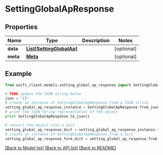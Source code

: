 # SettingGlobalApResponse


## Properties

Name | Type | Description | Notes
------------ | ------------- | ------------- | -------------
**data** | [**List[SettingGlobalAp]**](SettingGlobalAp.md) |  | [optional] 
**meta** | [**Meta**](Meta.md) |  | [optional] 

## Example

```python
from unifi_client.models.setting_global_ap_response import SettingGlobalApResponse

# TODO update the JSON string below
json = "{}"
# create an instance of SettingGlobalApResponse from a JSON string
setting_global_ap_response_instance = SettingGlobalApResponse.from_json(json)
# print the JSON string representation of the object
print SettingGlobalApResponse.to_json()

# convert the object into a dict
setting_global_ap_response_dict = setting_global_ap_response_instance.to_dict()
# create an instance of SettingGlobalApResponse from a dict
setting_global_ap_response_form_dict = setting_global_ap_response.from_dict(setting_global_ap_response_dict)
```
[[Back to Model list]](../README.md#documentation-for-models) [[Back to API list]](../README.md#documentation-for-api-endpoints) [[Back to README]](../README.md)


